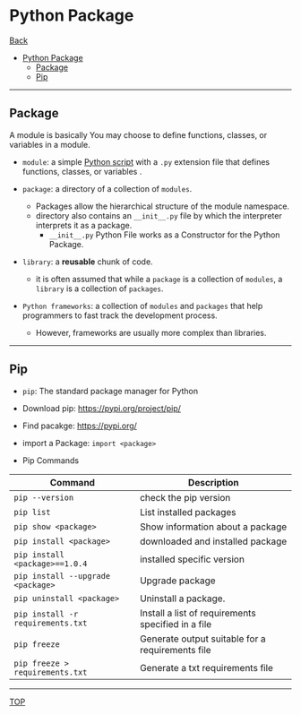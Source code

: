 # Python Package

[Back](../index.md)

- [Python Package](#python-package)
  - [Package](#package)
  - [Pip](#pip)

---

## Package

A module is basically You may choose to define functions, classes, or variables in a module.

- `module`: a simple <u>Python script</u> with a `.py` extension file that defines functions, classes, or variables .

- `package`: a directory of a collection of `modules`.

  - Packages allow the hierarchical structure of the module namespace.
  - directory also contains an `__init__.py` file by which the interpreter interprets it as a package.
    - `__init__.py` Python File works as a Constructor for the Python Package.

- `library`: a **reusable** chunk of code.

  - it is often assumed that while a `package` is a collection of `modules`, a `library` is a collection of `packages`.

- `Python frameworks`: a collection of `modules` and `packages` that help programmers to fast track the development process.
  - However, frameworks are usually more complex than libraries.

---

## Pip

- `pip`: The standard package manager for Python

- Download pip: https://pypi.org/project/pip/

- Find pacakge: https://pypi.org/

- import a Package: `import <package>`

- Pip Commands

| Command                           | Description                                        |
| --------------------------------- | -------------------------------------------------- |
| `pip --version`                   | check the pip version                              |
| `pip list`                        | List installed packages                            |
| `pip show <package>`              | Show information about a package                   |
| `pip install <package>`           | downloaded and installed package                   |
| `pip install <package>==1.0.4`    | installed specific version                         |
| `pip install --upgrade <package>` | Upgrade package                                    |
| `pip uninstall <package>`         | Uninstall a package.                               |
| `pip install -r requirements.txt` | Install a list of requirements specified in a file |
| `pip freeze`                      | Generate output suitable for a requirements file   |
| `pip freeze > requirements.txt`   | Generate a txt requirements file                   |

---

[TOP](#python-package)
